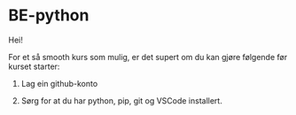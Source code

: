 # BE-python

Hei!

For et så smooth kurs som mulig, er det supert om du kan gjøre følgende før kurset starter: 

1. Lag ein github-konto

1. Sørg for at du har python, pip, git og VSCode installert. 
